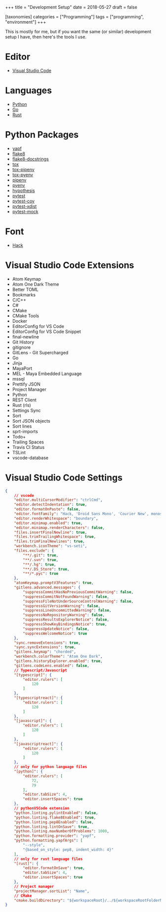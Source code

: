 +++
title = "Development Setup"
date = 2018-05-27
draft = false

[taxonomies]
categories = ["Programming"]
tags = ["programming", "environment"]
+++

This is mostly for me, but if you want the same (or similar) development setup I have, then here's the tools I use.

# Editor
- [Visual Studio Code](https://code.visualstudio.com/)

# Languages
- [Python](https://www.python.org/)
- [Go](https://golang.org/)
- [Rust](https://www.rust-lang.org/)

# Python Packages
- [yapf](https://pypi.org/project/yapf/)
- [flake8](https://pypi.org/project/flake8/)
- [flake8-docstrings](https://pypi.org/project/flake8-docstrings/)
- [tox](https://pypi.org/project/tox/)
- [tox-pipenv](https://pypi.org/project/tox-pipenv/)
- [tox-pyenv](https://pypi.org/project/tox-pyenv/)
- [pipenv](https://pypi.org/project/pipenv/)
- [pyenv](https://github.com/pyenv/pyenv)
- [hypothesis](https://pypi.org/project/hypothesis/)
- [pytest](https://pypi.org/project/pytest/)
- [pytest-cov](https://pypi.org/project/pytest-cov/)
- [pytest-xdist](https://pypi.org/project/pytest-xdist/)
- [pytest-mock](https://pypi.org/project/pytest-mock/)

# Font
- [Hack](https://sourcefoundry.org/hack/)

# Visual Studio Code Extensions

- Atom Keymap
- Atom One Dark Theme
- Better TOML
- Bookmarks
- C/C++
- C#
- CMake
- CMake Tools
- Docker
- EditorConfig for VS Code
- EditorConfig for VS Code Snippet
- final-newline
- Git History
- gitignore
- GitLens - Git Supercharged
- Go
- Jinja
- MayaPort
- MEL - Maya Embedded Language
- mssql
- Prettify JSON
- Project Manager
- Python
- REST Client
- Rust (rls)
- Settings Sync
- Sort
- Sort JSON objects
- Sort lines
- sprt-imports
- Todo+
- Trailing Spaces
- Travis CI Status
- TSLint
- vscode-database

# Visual Studio Code Settings
```json
{
    // vscode
    "editor.multiCursorModifier": "ctrlCmd",
    "editor.detectIndentation": true,
    "editor.formatOnPaste": false,
    "editor.fontFamily": "Hack, 'Droid Sans Mono', 'Courier New', monospace, 'Droid Sans Fallback'",
    "editor.renderWhitespace": "boundary",
    "editor.minimap.enabled": true,
    "editor.minimap.renderCharacters": false,
    "files.insertFinalNewline": true,
    "files.trimTrailingWhitespace": true,
    "files.trimFinalNewlines": true,
    "workbench.iconTheme": "vs-seti",
    "files.exclude": {
        "**/.git": true,
        "**/.svn": true,
        "**/.hg": true,
        "**/.DS_Store": true,
        "**/*.pyc": true
    },
    "atomKeymap.promptV3Features": true,
    "gitlens.advanced.messages": {
        "suppressCommitHasNoPreviousCommitWarning": false,
        "suppressCommitNotFoundWarning": false,
        "suppressFileNotUnderSourceControlWarning": false,
        "suppressGitVersionWarning": false,
        "suppressLineUncommittedWarning": false,
        "suppressNoRepositoryWarning": false,
        "suppressResultsExplorerNotice": false,
        "suppressShowKeyBindingsNotice": true,
        "suppressUpdateNotice": false,
        "suppressWelcomeNotice": true
    },
    "sync.removeExtensions": true,
    "sync.syncExtensions": true,
    "gitlens.keymap": "chorded",
    "workbench.colorTheme": "Atom One Dark",
    "gitlens.historyExplorer.enabled": true,
    "gitlens.codeLens.enabled": false,
    // Typescript/Javascript
    "[typescript]": {
        "editor.rulers": [
            120
        ]
    },
    "[typescriptreact]": {
        "editor.rulers": [
            120
        ]
    },
    "[javascript]": {
        "editor.rulers": [
            120
        ]
    },
    "[javascriptreact]": {
        "editor.rulers": [
            120
        ]
    },
    // only for python language files
    "[python]": {
        "editor.rulers": [
            72,
            79
        ],
        "editor.tabSize": 4,
        "editor.insertSpaces": true
    },
    // pythonVSCode extension
    "python.linting.pylintEnabled": false,
    "python.linting.flake8Enabled": true,
    "python.linting.pep8Enabled": false,
    "python.linting.lintOnSave": true,
    "python.linting.maxNumberOfProblems": 1000,
    "python.formatting.provider": "yapf",
    "python.formatting.yapfArgs": [
        "--style",
        "{based_on_style: pep8, indent_width: 4}"
    ],
    // only for rust language files
    "[rust]": {
        "editor.formatOnSave": true,
        "editor.tabSize": 4,
        "editor.insertSpaces": true
    },
    // Project manager
    "projectManager.sortList": "Name",
    // CMake
    "cmake.buildDirectory": "${workspaceRoot}/../${workspaceRootFolderName}-build"
}

```
